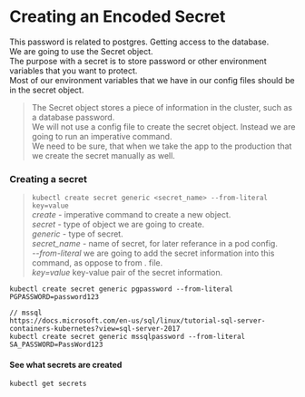 # Creating an Encoded Secret
This password is related to postgres. Getting access to the database.  
We are going to use the Secret object.  
The purpose with a secret is to store password or other environment variables that you want to protect.  
Most of our environment variables that we have in our config files should be in the secret object.  
> The Secret object stores a piece of information in the cluster, such as a database password.  
We will not use a config file to create the secret object. Instead we are going to run an imperative command.  
We need to be sure, that when we take the app to the production that we create the secret manually as well.  
### Creating a secret
> ```kubectl create secret generic <secret_name> --from-literal key=value```  
*create* - imperative command to create a new object.  
*secret* - type of object we are going to create.  
*generic* - type of secret.  
*secret_name* - name of secret, for later referance in a pod config.  
*--from-literal* we are going to add the secret information into this command, as oppose to from . file.  
*key=value* key-value pair of the secret information.  
```
kubectl create secret generic pgpassword --from-literal PGPASSWORD=password123

// mssql 
https://docs.microsoft.com/en-us/sql/linux/tutorial-sql-server-containers-kubernetes?view=sql-server-2017  
kubectl create secret generic mssqlpassword --from-literal SA_PASSWORD=PassWord123
```  
#### See what secrets are created
```kubectl get secrets```  
